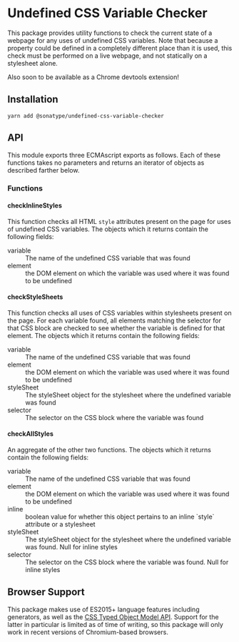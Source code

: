 # Undefined CSS Variable Checker

This package provides utility functions to check the current state of a webpage for any uses of undefined
CSS variables. Note that because a property could be defined in a completely different place than it is used,
this check must be performed on a live webpage, and not statically on a stylesheet alone.

Also soon to be available as a Chrome devtools extension!

## Installation
```
yarn add @sonatype/undefined-css-variable-checker
```

## API
This module exports three ECMAscript exports as follows. Each of these functions takes no parameters and returns
an iterator of objects as described farther below.

### Functions

#### checkInlineStyles
This function checks all HTML `style` attributes present on the page for uses of undefined CSS variables. The
objects which it returns contain the following fields:

<dl>
  <dt>variable</dt>
  <dd>The name of the undefined CSS variable that was found</dd>
  <dt>element</dt>
  <dd>the DOM element on which the variable was used where it was found to be undefined</dd>
</dl>

#### checkStyleSheets
This function checks all uses of CSS variables within stylesheets present on the page. For each variable
found, all elements matching the selector for that CSS block are checked to see whether the variable is defined
for that element. The objects which it returns contain the following fields:

<dl>
  <dt>variable</dt>
  <dd>The name of the undefined CSS variable that was found</dd>
  <dt>element</dt>
  <dd>the DOM element on which the variable was used where it was found to be undefined</dd>
  <dt>styleSheet</dt>
  <dd>The styleSheet object for the stylesheet where the undefined variable was found</dd>
  <dt>selector</dt>
  <dd>The selector on the CSS block where the variable was found</dd>
</dl>

#### checkAllStyles
An aggregate of the other two functions. The objects which it returns contain the following fields:

<dl>
  <dt>variable</dt>
  <dd>The name of the undefined CSS variable that was found</dd>
  <dt>element</dt>
  <dd>the DOM element on which the variable was used where it was found to be undefined</dd>
  <dt>inline</dt>
  <dd>boolean value for whether this object pertains to an inline `style` attribute or a stylesheet</dd>
  <dt>styleSheet</dt>
  <dd>The styleSheet object for the stylesheet where the undefined variable was found. Null for inline styles</dd>
  <dt>selector</dt>
  <dd>The selector on the CSS block where the variable was found. Null for inline styles</dd>
</dl>

## Browser Support
This package makes use of ES2015+ language features including generators, as well as
the [CSS Typed Object Model API](https://developer.mozilla.org/en-US/docs/Web/API/CSS_Typed_OM_API). Support for the
latter in particular is limited as of time of writing, so this package will only work in recent versions of
Chromium-based browsers.
